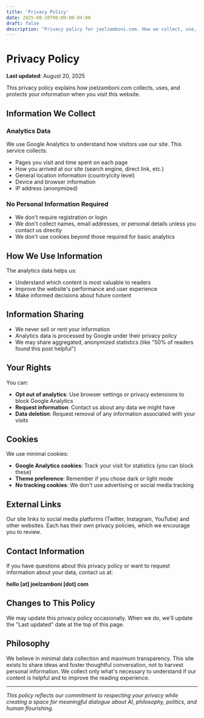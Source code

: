 ```yaml
---
title: 'Privacy Policy'
date: 2025-08-20T00:00:00-04:00
draft: false
description: "Privacy policy for joelzamboni.com. How we collect, use, and protect your data when you visit this blog about AI, philosophy, and human flourishing."
---
```


# Privacy Policy

**Last updated**: August 20, 2025

This privacy policy explains how joelzamboni.com collects, uses, and protects your information when you visit this website.

## Information We Collect

### Analytics Data
We use Google Analytics to understand how visitors use our site. This service collects:
- Pages you visit and time spent on each page
- How you arrived at our site (search engine, direct link, etc.)
- General location information (country/city level)
- Device and browser information
- IP address (anonymized)

### No Personal Information Required
- We don't require registration or login
- We don't collect names, email addresses, or personal details unless you contact us directly
- We don't use cookies beyond those required for basic analytics

## How We Use Information

The analytics data helps us:
- Understand which content is most valuable to readers
- Improve the website's performance and user experience
- Make informed decisions about future content

## Information Sharing

- We never sell or rent your information
- Analytics data is processed by Google under their privacy policy
- We may share aggregated, anonymized statistics (like "50% of readers found this post helpful")

## Your Rights

You can:
- **Opt out of analytics**: Use browser settings or privacy extensions to block Google Analytics
- **Request information**: Contact us about any data we might have
- **Data deletion**: Request removal of any information associated with your visits

## Cookies

We use minimal cookies:
- **Google Analytics cookies**: Track your visit for statistics (you can block these)
- **Theme preference**: Remember if you chose dark or light mode
- **No tracking cookies**: We don't use advertising or social media tracking

## External Links

Our site links to social media platforms (Twitter, Instagram, YouTube) and other websites. Each has their own privacy policies, which we encourage you to review.

## Contact Information

If you have questions about this privacy policy or want to request information about your data, contact us at:

**hello [at] joelzamboni [dot] com**

## Changes to This Policy

We may update this privacy policy occasionally. When we do, we'll update the "Last updated" date at the top of this page.

## Philosophy

We believe in minimal data collection and maximum transparency. This site exists to share ideas and foster thoughtful conversation, not to harvest personal information. We collect only what's necessary to understand if our content is helpful and to improve the reading experience.

---

*This policy reflects our commitment to respecting your privacy while creating a space for meaningful dialogue about AI, philosophy, politics, and human flourishing.*